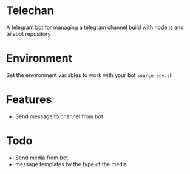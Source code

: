 # Telechan
A telegram bot for managing a telegram channel build with node.js and telebot repository

# Environment
Set the environment variables to work with your bot
` source env.sh `

# Features
- Send message to channel from bot

# Todo
- Send media from bot.
- message templates by the type of the media.
